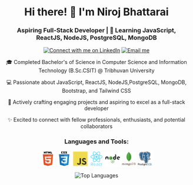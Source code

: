 <h1 align="center">Hi there! 👋 I'm Niroj Bhattarai</h1>
<h3 align="center">Aspiring Full-Stack Developer | 🌱 Learning JavaScript, ReactJS, NodeJS, PostgreSQL, MongoDB</h3>

<p align="center">
  <a href="https://linkedin.com/in/nirojbhattarai" target="_blank"><img src="https://img.shields.io/badge/-Connect%20with%20me-blue?style=for-the-badge&logo=linkedin" alt="Connect with me on LinkedIn"></a>
  <a href="mailto:neerajbhhtri@gmail.com" target="_blank"><img src="https://img.shields.io/badge/-Email%20me-red?style=for-the-badge&logo=gmail" alt="Email me"></a>
</p>

<p align="center">🎓 Completed Bachelor's of Science in Computer Science and Information Technology (B.Sc.CSIT) @ Tribhuvan University</p>
<p align="center">💻 Passionate about JavaScript, ReactJS, NodeJS,PostgreSQL, MongoDB, Bootstrap, and Tailwind CSS</p>
<p align="center">🚀 Actively crafting engaging projects and aspiring to excel as a full-stack developer</p>

<p align="center">✨ Excited to connect with fellow professionals, enthusiasts, and potential collaborators</p>

<h3 align="center">Languages and Tools:</h3>
<p align="center">
  <img src="https://raw.githubusercontent.com/devicons/devicon/master/icons/html5/html5-original-wordmark.svg" alt="HTML5" width="40" height="40"/>
  <img src="https://raw.githubusercontent.com/devicons/devicon/master/icons/css3/css3-original-wordmark.svg" alt="CSS3" width="40" height="40"/>
  <img src="https://raw.githubusercontent.com/devicons/devicon/master/icons/javascript/javascript-original.svg" alt="JavaScript" width="40" height="40"/>
  <img src="https://raw.githubusercontent.com/devicons/devicon/master/icons/react/react-original-wordmark.svg" alt="ReactJS" width="40" height="40"/>
  <img src="https://raw.githubusercontent.com/devicons/devicon/master/icons/nodejs/nodejs-original-wordmark.svg" alt="NodeJS" width="40" height="40"/>
  <img src="https://raw.githubusercontent.com/devicons/devicon/master/icons/mongodb/mongodb-original-wordmark.svg" alt="MongoDB" width="40" height="40"/>
  <img src="https://raw.githubusercontent.com/devicons/devicon/master/icons/postgresql/postgresql-original-wordmark.svg" alt="PostgreSQL" width="40" height="40"/>
</p>

<p align="center">
  <img src="https://github-readme-stats.vercel.app/api/top-langs/?username=nirojbhattarai&layout=compact&theme=radical" alt="Top Languages" />
</p>
